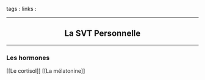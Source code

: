 tags : 
links :

****

<h2 style="text-align: center;"> La SVT Personnelle </h2>

****



### Les hormones

[[Le cortisol]]
[[La mélatonine]]